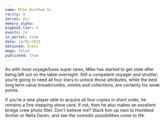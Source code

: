```yaml
---
name: Mike Burnham Sr.
rarity: 4
series: dsc
memory_alpha:
bigbook_tier: 6
events: 24
in_portal: true
date: 14/01/2021
obtained: Event
mega: false
published: true
---
```


As with most voyage/base super rares, Mike has started to get stale after being left out on the table overnight. Still a competent voyager and shuttler, you’re going to need all four stars to unlock those attributes, while the best long term value breadcrumbs, events and collections, are certainly his weak points. 

If you’re a new player able to acquire all four copies in short order, he remains a fine stepping stone card. If not, then he also makes an excellent bridge crew photo filler. Don't believe me? Stack him up next to Humbled Archer or Nella Daren, and see the comedic possibilities come to life.
